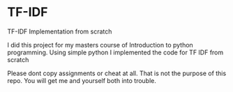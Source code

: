 # TF-IDF
TF-IDF Implementation from scratch

I did this project for my masters course of Introduction to python programming.
Using simple python I implemented the code for TF IDF from scratch


Please dont copy assignments or cheat at all. That is not the purpose of this repo. You will get me and yourself both into trouble. 
